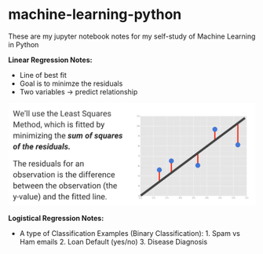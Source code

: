 # machine-learning-python

These are my jupyter notebook notes for my self-study of Machine Learning in Python

<b>Linear Regression Notes:</b>
 - Line of best fit
 - Goal is to minimze the residuals
 - Two variables -> predict relationship 

 <img src="./Images/a.png"> 


 <b>Logistical Regression Notes:</b>
  - A type of Classification 
  	Examples (Binary Classification):
  		1. Spam vs Ham emails
  		2. Loan Default (yes/no)
  		3. Disease Diagnosis